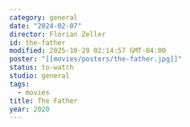 ```yaml
---
category: general
date: "2024-02-07"
director: Florian Zeller
id: the-father
modified: 2025-10-29 02:14:57 GMT-04:00
poster: "[[movies/posters/the-father.jpg]]"
status: to-watch
studio: general
tags:
  - movies
title: The Father
year: 2020
---
```


